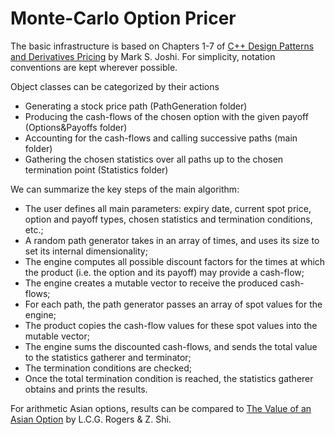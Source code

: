 # Monte-Carlo Option Pricer


The basic infrastructure is based on Chapters 1-7 of [C++ Design Patterns and Derivatives Pricing](http://www.markjoshi.com/design/) by Mark S. Joshi.
For simplicity, notation conventions are kept wherever possible.

Object classes can be categorized by their actions
* Generating a stock price path (PathGeneration folder)
* Producing the cash-flows of the chosen option with the given payoff (Options&Payoffs folder)
* Accounting for the cash-flows and calling successive paths (main folder)
* Gathering the chosen statistics over all paths up to the chosen termination point (Statistics folder)

We can summarize the key steps of the main algorithm:
* The user defines all main parameters: expiry date, current spot price, option and payoff types, chosen statistics and termination conditions, etc.;
* A random path generator takes in an array of times, and uses its size to set its internal dimensionality;
* The engine computes all possible discount factors for the times at which the product (i.e. the option and its payoff) may provide a cash-flow;
* The engine creates a mutable vector to receive the produced cash-flows;
* For each path, the path generator passes an array of spot values for the engine;
* The product copies the cash-flow values for these spot values into the mutable vector;
* The engine sums the discounted cash-flows, and sends the total value to the statistics gatherer and terminator;
* The termination conditions are checked;
* Once the total termination condition is reached, the statistics gatherer obtains and prints the results.


For arithmetic Asian options, results can be compared to [The Value of an Asian Option](https://doi.org/10.2307/3215221) by L.C.G. Rogers & Z. Shi.